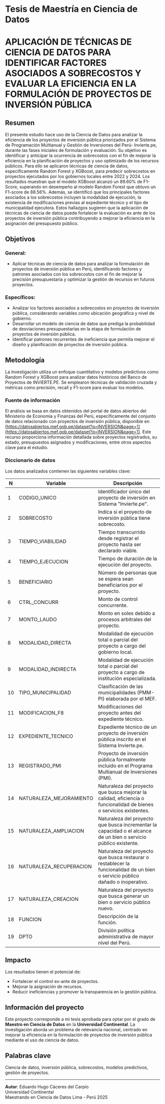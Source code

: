 # Tesis de Maestría en Ciencia de Datos  
# APLICACIÓN DE TÉCNICAS DE CIENCIA DE DATOS PARA IDENTIFICAR FACTORES ASOCIADOS A SOBRECOSTOS Y EVALUAR LA EFICIENCIA EN LA FORMULACIÓN DE PROYECTOS DE INVERSIÓN PÚBLICA  

## Resumen  
El presente estudio hace uso de la Ciencia de Datos para analizar la eficiencia de los proyectos de inversión pública priorizados por el Sistema de Programación Multianual y Gestión de Inversiones del Perú- Invierte.pe, durante las fases iniciales de formulación y evaluación. Su objetivo es identificar y anticipar la ocurrencia de sobrecostos con el fin de mejorar la eficiencia en la planificación de proyectos y uso optimizado de los recursos públicos. Para ello se aplicaron técnicas de ciencia de datos, específicamente Random Forest y XGBoost, para predecir sobrecostos en proyectos ejecutados por los gobiernos locales entre 2022 y 2024. Los resultados muestran que el modelo XGBoost alcanzó un 89.60% de F1-Score, superando en desempeño al modelo Random Forest que obtuvo un F1-score de 88.56%. Además, se identificó que los principales factores asociados a los sobrecostos incluyen la modalidad de ejecución, la existencia de modificaciones previas al expediente técnico y el tipo de municipalidad ejecutora. Estos hallazgos sugieren que la aplicación de técnicas de ciencia de datos puede fortalecer la evaluación ex ante de los proyectos de inversión pública contribuyendo a mejorar la eficiencia en la asignación del presupuesto público.

## Objetivos  

### General:  
- Aplicar técnicas de ciencia de datos para analizar la formulación de proyectos de inversión pública en Perú, identificando factores y patrones asociados con los sobrecostos con el fin de mejorar la precisión presupuestaria y optimizar la gestión de recursos en futuros proyectos.  

### Específicos:  
- Analizar los factores asociados a sobrecostos en proyectos de inversión pública, considerando variables como ubicación geográfica y nivel de gobierno.  
- Desarrollar un modelo de ciencia de datos que prediga la probabilidad de desviaciones presupuestarias en la etapa de formulación de proyectos de inversión pública.  
- Identificar patrones recurrentes de ineficiencia que permita mejorar el diseño y planificación de proyectos de inversión pública. 

## Metodología  
La investigación utiliza un enfoque cuantitativo y modelos predictivos como Random Forest y XGBoost para analizar datos históricos del Banco de Proyectos de INVIERTE.PE. Se emplearon técnicas de validación cruzada y métricas como precisión, recall y F1-score para evaluar los modelos.  

### Fuente de información  
El análisis se basa en datos obtenidos del portal de datos abiertos del Ministerio de Economía y Finanzas del Perú, específicamente del conjunto de datos relacionado con proyectos de inversión pública, disponible en [https://datosabiertos.mef.gob.pe/dataset?q=INVERSION&page=1](https://datosabiertos.mef.gob.pe/dataset?q=INVERSION&page=1). Este recurso proporciona información detallada sobre proyectos registrados, su estado, presupuestos asignados y modificaciones, entre otros aspectos clave para el estudio.  

### Diccionario de datos  
Los datos analizados contienen las siguientes variables clave:

| N  | **Variable**               | **Descripción**                                                                                                                                             |
|----|----------------------------|-------------------------------------------------------------------------------------------------------------------------------------------------------------|
| 1  | CODIGO_UNICO               | Identificador único del proyecto de inversión en Sistema "Invierte.pe".                                                                                     |
| 2  | SOBRECOSTO                 | Indica si el proyecto de inversión pública tiene sobrecosto.                                                                                                |
| 3  | TIEMPO_VIABILIDAD          | Tiempo transcurrido desde registrar el proyecto hasta ser declarado viable.                                                                                 |
| 4  | TIEMPO_EJECUCION           | Tiempo de duración de la ejecución del proyecto.                                                                                                            |
| 5  | BENEFICIARIO               | Número de personas que se espera sean beneficiarios por el proyecto.                                                                                        |
| 6  | CTRL_CONCURR               | Monto de control concurrente.                                                                                                                               |
| 7  | MONTO_LAUDO                | Monto en soles debido a procesos arbitrales del proyecto.                                                                                                   |
| 8  | MODALIDAD_DIRECTA          | Modalidad de ejecución total o parcial del proyecto a cargo del gobierno local.                                                                             |
| 9  | MODALIDAD_INDIRECTA        | Modalidad de ejecución total o parcial del proyecto a cargo de institución especializada.                                                                   |
| 10 | TIPO_MUNICIPALIDAD         | Clasificación de las municipalidades (PMM-PI) elaborada por el MEF.                                                                                         |
| 11 | MODIFICACION_F8            | Modificaciones del proyecto antes del expediente técnico.                                                                                                   |
| 12 | EXPEDIENTE_TECNICO         | Expediente técnico de un proyecto de inversión pública inscrito en el Sistema Invierte.pe.                                                                  |
| 13 | REGISTRADO_PMI             | Proyecto de inversión pública formalmente incluido en el Programa Multianual de Inversiones (PMI).                                                          |
| 14 | NATURALEZA_MEJORAMIENTO    | Naturaleza del proyecto que busca mejorar la calidad, eficiencia o funcionalidad de bienes o servicios existentes.                                          |
| 15 | NATURALEZA_AMPLIACION      | Naturaleza del proyecto que busca incrementar la capacidad o el alcance de un bien o servicio público existente.                                            |
| 16 | NATURALEZA_RECUPERACION    | Naturaleza del proyecto que busca restaurar o restablecer la funcionalidad de un bien o servicio público dañado o inoperativo.                              |
| 17 | NATURALEZA_CREACION        | Naturaleza del proyecto que busca generar un bien o servicio público nuevo.                                                                                 |
| 18 | FUNCION                    | Descripción de la función.                                                                                                                                  |
| 19 | DPTO                       | División política administrativa de mayor nivel del Perú.                                                                                                   |

## Impacto
Los resultados tienen el potencial de:
- Fortalecer el control ex-ante de proyectos.
- Mejorar la asignación de recursos.
- Reducir ineficiencias y promover la transparencia en la gestión pública.

## Información del proyecto
Este proyecto corresponde a mi tesis aprobada para optar por el grado de **Maestro en Ciencia de Datos** en la **Universidad Continental**. La investigación aborda un problema de relevancia nacional, centrado en mejorar la eficiencia en la formulación de proyectos de inversión pública mediante el uso de ciencia de datos.

## Palabras clave
Ciencia de datos, inversión pública, sobrecostos, modelos predictivos, gestión de proyectos.

---

**Autor**: Eduardo Hugo Cáceres del Carpio  
Universidad Continental  
Maestrando en Ciencia de Datos
Lima - Perú
2025
